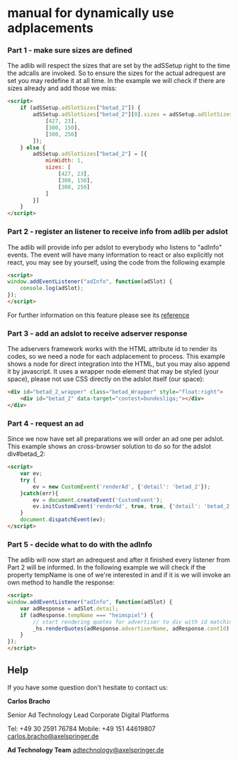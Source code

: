 # manual for dynamically use adplacements

### Part 1 - make sure sizes are defined
The adlib will respect the sizes that are set by the adSSetup right to the time the adcalls are invoked.
So to ensure the sizes for the actual adrequest are set you may redefine it at all time.
In the example we will check if there are sizes already and add those we miss:

```html
<script>
    if (adSSetup.adSlotSizes["betad_2"]) {
        adSSetup.adSlotSizes["betad_2"][0].sizes = adSSetup.adSlotSizes["betad_2"][0].sizes.concat([
            [427, 23],
            [300, 150],
            [300, 250]
        ]);
    } else {
        adSSetup.adSlotSizes["betad_2"] = [{
            minWidth: 1,
            sizes: [
                [427, 23],
                [300, 150],
                [300, 250]
            ]
        }]
    }
</script>
```

### Part 2 - register an listener to receive info from adlib per adslot
The adlib will provide info per adslot to everybody who listens to "adInfo" events.
The event will have many information to react or also explicitly not react, you may see by yourself,
using the code from the following example

```html
<script>
window.addEventListener("adInfo", function(adSlot) {
    console.log(adSlot);
});
</script>
```

For further information on this feature please see its [reference](../publisher-loadHandler-reference.md)

### Part 3 - add an adslot to receive adserver response
The adservers framework works with the HTML attribute id to render its codes,
so we need a node for each adplacement to process.
This example shows a node for direct integration into the HTML, but you may also append it by javascript.
It uses a wrapper node element that may be styled (your space), please not use CSS directly on the adslot itself (our space):

```html
<div id="betad_2_wrapper" class="betad_Wrapper" style="float:right">
    <div id="betad_2" data-target="contest=bundesliga;"></div>
</div>
```

### Part 4 - request an ad
Since we now have set all preparations we will order an ad one per adslot.
This example shows an cross-browser solution to do so for the adslot div#betad_2:

```html
<script>
    var ev;
    try {
        ev = new CustomEvent('renderAd', {'detail': 'betad_2'});
    }catch(err){
        ev = document.createEvent('CustomEvent');
        ev.initCustomEvent('renderAd', true, true, {'detail': 'betad_2'});
    }
    document.dispatchEvent(ev);
</script>
```

### Part 5 - decide what to do with the adInfo
The adlib will now start an adrequest and after it finished every listener from Part 2 will be informed.
In the following example we will check if the property tempName is one of we're interested in
and if it is we will invoke an own method to handle the response:

```html
<script>
window.addEventListener("adInfo", function(adSlot) {
    var adResponse = adSlot.detail;
    if (adResponse.tempName === "heimspiel") {
        // start rendering quotes for advertiser to div with id matching adResponse.contId
        _hs.renderQuotes(adResponse.advertiserName, adResponse.contId);
    }
});
</script>
```

## Help

If you have some question don't hesitate to contact us:


__Carlos Bracho__
 
  Senior Ad Technology Lead 
  Corporate Digital Platforms
  
  Tel: +49 30 2591 76784
  Mobile: +49 151 44619807 
  carlos.bracho@axelspringer.de

__Ad Technology Team__
  adtechnology@axelspringer.de
